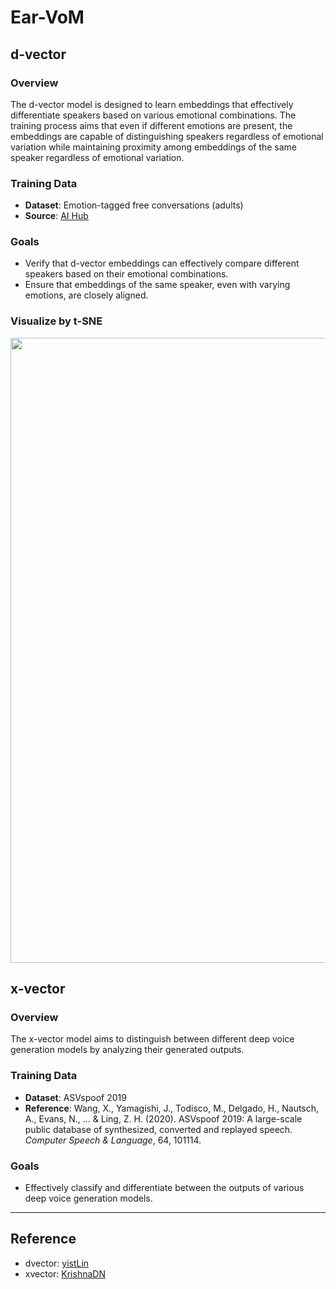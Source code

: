 # Ear-VoM


## d-vector

### Overview
The d-vector model is designed to learn embeddings that effectively differentiate speakers based on various emotional combinations. The training process aims that even if different emotions are present, the embeddings are capable of distinguishing speakers regardless of emotional variation while maintaining proximity among embeddings of the same speaker regardless of emotional variation.

### Training Data
- **Dataset**: Emotion-tagged free conversations (adults)
- **Source**: [AI Hub](https://aihub.or.kr/aihubdata/data/view.do?currMenu=115&topMenu=100&aihubDataSe=realm&dataSetSn=71631)

### Goals
- Verify that d-vector embeddings can effectively compare different speakers based on their emotional combinations.
- Ensure that embeddings of the same speaker, even with varying emotions, are closely aligned.

### Visualize by t-SNE
<img src=https://github.com/user-attachments/assets/9c98426a-4941-4457-b50c-663b2a1a9837 width=1000>

## x-vector

### Overview
The x-vector model aims to distinguish between different deep voice generation models by analyzing their generated outputs.

### Training Data
- **Dataset**: ASVspoof 2019
- **Reference**: Wang, X., Yamagishi, J., Todisco, M., Delgado, H., Nautsch, A., Evans, N., ... & Ling, Z. H. (2020). ASVspoof 2019: A large-scale public database of synthesized, converted and replayed speech. *Computer Speech & Language*, 64, 101114.

### Goals
- Effectively classify and differentiate between the outputs of various deep voice generation models.

---

## Reference
+ dvector: [yistLin](https://github.com/yistLin/dvector)
+ xvector: [KrishnaDN](https://github.com/KrishnaDN/x-vector-pytorch)
